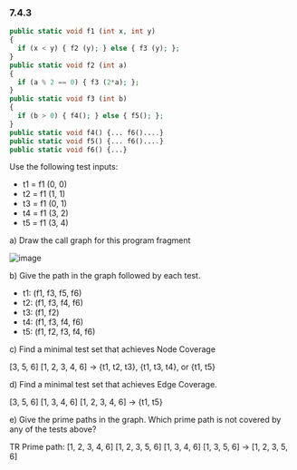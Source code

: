 ### 7.4.3
```php
public static void f1 (int x, int y)
{
  if (x < y) { f2 (y); } else { f3 (y); };
}
public static void f2 (int a)
{
  if (a % 2 == 0) { f3 (2*a); };
}
public static void f3 (int b)
{
  if (b > 0) { f4(); } else { f5(); };
}
public static void f4() {... f6()....}
public static void f5() {... f6()....}
public static void f6() {...}
```
Use the following test inputs:
* t1 = f1 (0, 0)
* t2 = f1 (1, 1)
* t3 = f1 (0, 1)
* t4 = f1 (3, 2)
* t5 = f1 (3, 4)

a) Draw the call graph for this program fragment

![image](https://user-images.githubusercontent.com/81274225/121459998-6f27dd80-c9d6-11eb-8b51-40e9a80f13a5.png)

b) Give the path in the graph followed by each test.
* t1: (f1, f3, f5, f6)
* t2: (f1, f3, f4, f6)
* t3: (f1, f2)
* t4: (f1, f3, f4, f6)
* t5: (f1, f2, f3, f4, f6)

c) Find a minimal test set that achieves Node Coverage

[3, 5, 6] [1, 2, 3, 4, 6] -> {t1, t2, t3}, {t1, t3, t4}, or {t1, t5}

d) Find a minimal test set that achieves Edge Coverage.

[3, 5, 6] [1, 3, 4, 6] [1, 2, 3, 4, 6] -> {t1, t5}

e) Give the prime paths in the graph. Which prime path is not covered by any of the tests above?

TR Prime path: [1, 2, 3, 4, 6] [1, 2, 3, 5, 6] [1, 3, 4, 6] [1, 3, 5, 6] -> [1, 2, 3, 5, 6]
